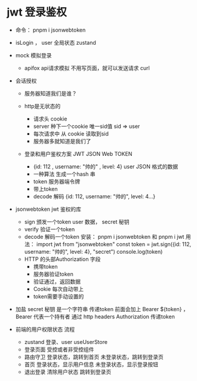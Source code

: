 # jwt 登录鉴权
- 命令： pnpm i jsonwebtoken
- isLogin ， user 全局状态 zustand
- mock 模拟登录
    - apifox api请求模拟
    不用写页面，就可以发送请求
    curl

- 会话授权
    - 服务器知道我们是谁？
    - http是无状态的
        - 请求头 cookie
        - server 种下一个cookie 唯一sid值 sid => user
        - 每次请求中 从 cookie 读取到sid
        - 服务器多就知道是我们了

    - 登录和用户鉴权方案 JWT JSON Web TOKEN
        - {id: 112 , username: "帅的" , level: 4} user JSON 格式的数据
        - 一种算法 生成一个hash 串
        - token 服务器端令牌
        - 带上token
        - decode 解码
            {id: 112, username: "帅的", level: 4...}

- jsonwebtoken
    jwt 鉴权的库
    - sign 颁发一个token user 数据， secret 秘钥
    - verify 验证一个token
    - decode 解码一个token
    安装： pnpm i jsonwebtoken  和  pnpm i jwt
    用法：
        import jwt from "jsonwebtoken"
        const token = jwt.sign({id: 112, username: "帅的", level: 4}, "secret")
        console.log(token)
    - HTTP 的头部Authorization 字段
        - 携带token
        - 服务器验证token
        - 验证通过，返回数据
        - Cookie 每次自动带上
        - token需要手动设置的

- 加盐
    secret 秘钥 是一个字符串
    传递token 前面会加上 Bearer ${token}  ， Bearer 代表一个持有者
    通过 http headers Authorization 传递token

- 前端的用户权限状态  流程
    - zustand
        登录、user useUserStore
    - 登录页面
        受控或者非受控组件
    - 路由守卫
        登录状态，跳转到首页
        未登录状态，跳转到登录页
    - 首页
        登录状态，显示用户信息
        未登录状态，显示登录按钮
    - 退出登录
        清除用户状态
        跳转到登录页